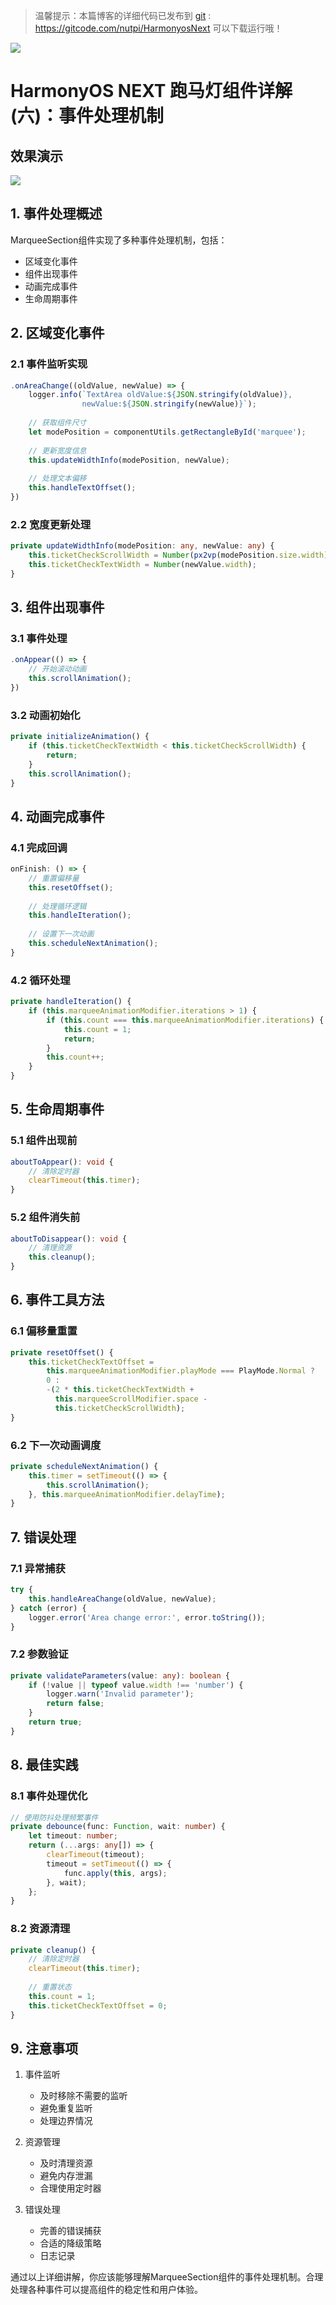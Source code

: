 > 温馨提示：本篇博客的详细代码已发布到 [git](https://gitcode.com/nutpi/HarmonyosNext) : https://gitcode.com/nutpi/HarmonyosNext 可以下载运行哦！


![](../images/img_03583dfd.png)

# HarmonyOS NEXT 跑马灯组件详解(六)：事件处理机制
## 效果演示

![](../images/img_97896a98.png)
## 1. 事件处理概述

MarqueeSection组件实现了多种事件处理机制，包括：
- 区域变化事件
- 组件出现事件
- 动画完成事件
- 生命周期事件

## 2. 区域变化事件

### 2.1 事件监听实现

```typescript
.onAreaChange((oldValue, newValue) => {
    logger.info(`TextArea oldValue:${JSON.stringify(oldValue)},
                newValue:${JSON.stringify(newValue)}`);
    
    // 获取组件尺寸
    let modePosition = componentUtils.getRectangleById('marquee');
    
    // 更新宽度信息
    this.updateWidthInfo(modePosition, newValue);
    
    // 处理文本偏移
    this.handleTextOffset();
})
```

### 2.2 宽度更新处理

```typescript
private updateWidthInfo(modePosition: any, newValue: any) {
    this.ticketCheckScrollWidth = Number(px2vp(modePosition.size.width));
    this.ticketCheckTextWidth = Number(newValue.width);
}
```

## 3. 组件出现事件

### 3.1 事件处理

```typescript
.onAppear(() => {
    // 开始滚动动画
    this.scrollAnimation();
})
```

### 3.2 动画初始化

```typescript
private initializeAnimation() {
    if (this.ticketCheckTextWidth < this.ticketCheckScrollWidth) {
        return;
    }
    this.scrollAnimation();
}
```

## 4. 动画完成事件

### 4.1 完成回调

```typescript
onFinish: () => {
    // 重置偏移量
    this.resetOffset();
    
    // 处理循环逻辑
    this.handleIteration();
    
    // 设置下一次动画
    this.scheduleNextAnimation();
}
```

### 4.2 循环处理

```typescript
private handleIteration() {
    if (this.marqueeAnimationModifier.iterations > 1) {
        if (this.count === this.marqueeAnimationModifier.iterations) {
            this.count = 1;
            return;
        }
        this.count++;
    }
}
```

## 5. 生命周期事件

### 5.1 组件出现前

```typescript
aboutToAppear(): void {
    // 清除定时器
    clearTimeout(this.timer);
}
```

### 5.2 组件消失前

```typescript
aboutToDisappear(): void {
    // 清理资源
    this.cleanup();
}
```

## 6. 事件工具方法

### 6.1 偏移量重置

```typescript
private resetOffset() {
    this.ticketCheckTextOffset = 
        this.marqueeAnimationModifier.playMode === PlayMode.Normal ? 
        0 : 
        -(2 * this.ticketCheckTextWidth + 
          this.marqueeScrollModifier.space - 
          this.ticketCheckScrollWidth);
}
```

### 6.2 下一次动画调度

```typescript
private scheduleNextAnimation() {
    this.timer = setTimeout(() => {
        this.scrollAnimation();
    }, this.marqueeAnimationModifier.delayTime);
}
```

## 7. 错误处理

### 7.1 异常捕获

```typescript
try {
    this.handleAreaChange(oldValue, newValue);
} catch (error) {
    logger.error('Area change error:', error.toString());
}
```

### 7.2 参数验证

```typescript
private validateParameters(value: any): boolean {
    if (!value || typeof value.width !== 'number') {
        logger.warn('Invalid parameter');
        return false;
    }
    return true;
}
```

## 8. 最佳实践

### 8.1 事件处理优化

```typescript
// 使用防抖处理频繁事件
private debounce(func: Function, wait: number) {
    let timeout: number;
    return (...args: any[]) => {
        clearTimeout(timeout);
        timeout = setTimeout(() => {
            func.apply(this, args);
        }, wait);
    };
}
```

### 8.2 资源清理

```typescript
private cleanup() {
    // 清除定时器
    clearTimeout(this.timer);
    
    // 重置状态
    this.count = 1;
    this.ticketCheckTextOffset = 0;
}
```

## 9. 注意事项

1. 事件监听
   - 及时移除不需要的监听
   - 避免重复监听
   - 处理边界情况

2. 资源管理
   - 及时清理资源
   - 避免内存泄漏
   - 合理使用定时器

3. 错误处理
   - 完善的错误捕获
   - 合适的降级策略
   - 日志记录

通过以上详细讲解，你应该能够理解MarqueeSection组件的事件处理机制。合理处理各种事件可以提高组件的稳定性和用户体验。
